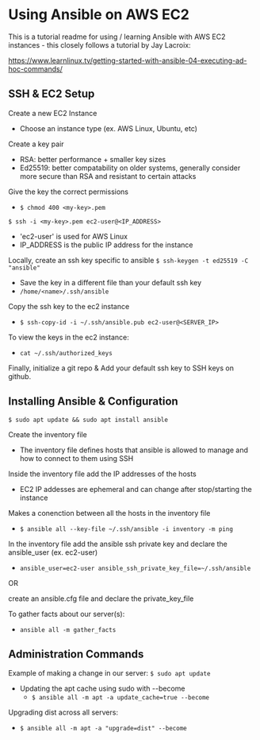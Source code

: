 # Using Ansible on AWS EC2
This is a tutorial readme for using / learning Ansible with AWS EC2 instances - this closely follows a tutorial by Jay Lacroix:

https://www.learnlinux.tv/getting-started-with-ansible-04-executing-ad-hoc-commands/


## SSH & EC2 Setup
Create a new EC2 Instance
- Choose an instance type (ex. AWS Linux, Ubuntu, etc)

Create a key pair 
- RSA: better performance + smaller key sizes
- Ed25519: better compatability on older systems, generally consider more secure than RSA and resistant to certain attacks

Give the key the correct permissions
- `$ chmod 400 <my-key>.pem`


`$ ssh -i <my-key>.pem ec2-user@<IP_ADDRESS>`
- 'ec2-user' is used for AWS Linux
- IP_ADDRESS is the public IP address for the instance

Locally, create an ssh key specific to ansible
`$ ssh-keygen -t ed25519 -C "ansible"`
- Save the key in a different file than your default ssh key
- `/home/<name>/.ssh/ansible`

Copy the ssh key to the ec2 instance
- `$ ssh-copy-id -i ~/.ssh/ansible.pub ec2-user@<SERVER_IP>` 

To view the keys in the ec2 instance:
- `cat ~/.ssh/authorized_keys`

Finally, initialize a git repo & Add your default ssh key to SSH keys on github.

## Installing Ansible & Configuration

`$ sudo apt update && sudo apt install ansible`

Create the inventory file
- The inventory file defines hosts that ansible is allowed to manage and how to connect to them using SSH 

Inside the inventory file add the IP addresses of the hosts
- EC2 IP addesses are ephemeral and can change after stop/starting the instance

Makes a conenction between all the hosts in the inventory file
- `$ ansible all --key-file ~/.ssh/ansible -i inventory -m ping `

In the inventory file add the ansible ssh private key and declare the ansible_user (ex. ec2-user)
- `ansible_user=ec2-user ansible_ssh_private_key_file=~/.ssh/ansible`

OR 

create an ansible.cfg file and declare the private_key_file

To gather facts about our server(s):
- `ansible all -m gather_facts`

## Administration Commands 

Example of making a change in our server: `$ sudo apt update`
- Updating the apt cache using sudo with --become
    - `$ ansible all -m apt -a update_cache=true --become`

Upgrading dist across all servers:
- `$ ansible all -m apt -a "upgrade=dist" --become`

